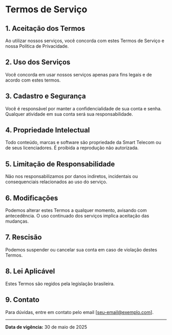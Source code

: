 # Termos de Serviço

## 1. Aceitação dos Termos

Ao utilizar nossos serviços, você concorda com estes Termos de Serviço e nossa Política de Privacidade.

## 2. Uso dos Serviços

Você concorda em usar nossos serviços apenas para fins legais e de acordo com estes termos.

## 3. Cadastro e Segurança

Você é responsável por manter a confidencialidade de sua conta e senha. Qualquer atividade em sua conta será sua responsabilidade.

## 4. Propriedade Intelectual

Todo conteúdo, marcas e software são propriedade da Smart Telecom ou de seus licenciadores. É proibida a reprodução não autorizada.

## 5. Limitação de Responsabilidade

Não nos responsabilizamos por danos indiretos, incidentais ou consequenciais relacionados ao uso do serviço.

## 6. Modificações

Podemos alterar estes Termos a qualquer momento, avisando com antecedência. O uso continuado dos serviços implica aceitação das mudanças.

## 7. Rescisão

Podemos suspender ou cancelar sua conta em caso de violação destes Termos.

## 8. Lei Aplicável

Estes Termos são regidos pela legislação brasileira.

## 9. Contato

Para dúvidas, entre em contato pelo email [seu-email@exemplo.com].

---

**Data de vigência:** 30 de maio de 2025

